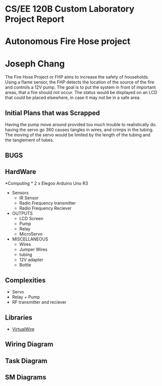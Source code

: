 # CS/EE 120B Custom Laboratory Project Report
# Autonomous Fire Hose project
# Joseph Chang
The Fire Hose Project or FHP aims to increase the safety of households. Using a flame sensor, the FHP detects the location of the source of the fire and controls a 12V pump. The goal is to put the system in front of important areas, that a fire should not occur. The status would be displayed on an LCD that could be placed elsewhere, in case it may not be in a safe area. 

## Initial Plans that was Scrapped
Having the pump move around provided too much trouble to realistically do. having the servo go 360 causes tangles in wires, and crimps in the tubing. The moving of the servo would be limited by the length of the tubing and the tanglement of tubes.

## BUGS

## HardWare
  *Computing
    * 2 x Elegoo Arduino Uno R3 
  * Sensors
    * IR Sensor
    * Radio Frequency transmitter
    * Radio Frequency Reciever
  * OUTPUTS
    * LCD Screen
    * Pump
    * Relay
    * MicroServo
  * MISCELLANEOUS
    * Wires
    * Jumper Wires
    * tubing
    * 12V adapter
    * Bottle
## Complexities
  * Servo
  * Relay + Pump
  * RF transmitter and reciever
  
## Libraries
  * [VirtualWire](http://www.airspayce.com/mikem/arduino/VirtualWire/)
## Wiring Diagram

## Task Diagram

## SM Diagrams
